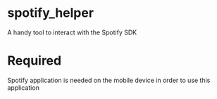 # spotify_helper

A handy tool to interact with the Spotify SDK

# Required

Spotify application is needed on the mobile device in order to use this application
